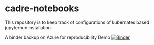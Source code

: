 # cadre-notebooks

This repository is to keep track of configurations of kubernates based jupyterhub installation


A binder backup on Azure for reproducibility Demo
[![Binder](http://52.191.170.48/badge_logo.svg)](http://52.191.170.48/v2/gh/iuni-cadre/ReproducibilityDemo.git/f767d027c6a893ab6922f73105863aad44921505)
